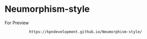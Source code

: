 # Neumorphism-style

For Preview
  
               https://kpndevelopment.github.io/Neumorphism-style/

